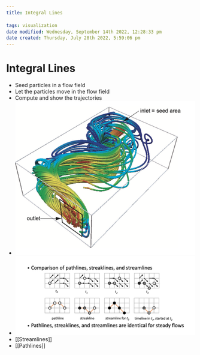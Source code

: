 ```yaml
---
title: Integral Lines

tags: visualization 
date modified: Wednesday, September 14th 2022, 12:28:33 pm
date created: Thursday, July 28th 2022, 5:59:06 pm
---
```


# Integral Lines
- Seed particles in a flow field  
- Let the particles move in the flow field
- Compute and show the trajectories
- ![](assets/Screenshot%202022-09-14%20at%2012.28.29%20PM.png)
- ![](assets/Screenshot%202022-09-14%20at%2012.29.11%20PM.png)
- [[Streamlines]]
- [[Pathlines]]

